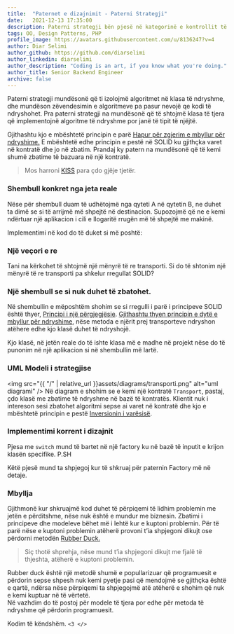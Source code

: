 ```yaml
---
title:  "Paternet e dizajnimit - Paterni Strategji"
date:   2021-12-13 17:35:00
description: Paterni strategji bën pjesë në kategorinë e kontrollit të sjelljes së objekteve duke mundësuar më shumë fleksibilitet në komunikimin në mes objekteve.
tags: OO, Design Patterns, PHP
profile_image: https://avatars.githubusercontent.com/u/8136247?v=4
author: Diar Selimi
author_github: https://github.com/diarselimi
author_linkedin: diarselimi
author_description: "Coding is an art, if you know what you're doing."
author_title: Senior Backend Engineer
archive: false
---
```


Paterni strategji mundësonë që ti izolojmë algoritmet në klasa të ndryshme, dhe mundëson zëvendesimin e algoritmeve pa pasur nevojë qe kodi të ndryshohet. Pra paterni strategji na mundësonë që të shtojmë klasa të tjera që implementojnë algoritme të ndryshme por janë të tipit të njëjtë.  

Gjithashtu kjo e mbështetë  principin e parë <a href="https://programerat.github.io/2021/SOLID-principet-dhe-si-ti-aplikoni-ne-kod/#Principi%20i%20dytë%20-%20E%20hapur%20për%20zgjatje,%20e%20mbyllur%20për%20ndryshime."> Hapur për zgjerim e mbyllur për ndryshime.</a> E mbështetë  edhe principin e pestë në SOLID ku gjithçka varet në kontratë dhe jo në zbatim. Prandaj ky patern na mundësonë që të kemi shumë zbatime të bazuara  në një kontratë.  

> Mos harroni <a href="https://en.wikipedia.org/wiki/KISS_principle">KISS</a> para çdo gjëje tjetër.

### Shembull konkret nga jeta reale
Nëse për shembull duam të udhëtojmë nga qyteti  A në qytetin B, ne duhet ta dimë se si të arrijmë më shpejtë në destinacion. Supozojmë që ne e  kemi ndërtuar një aplikacion i cili e llogaritë rrugën më të shpejtë me makinë. 

Implementimi në kod do të duket si më poshtë:
<script src="https://gist.github.com/Diarselimi/bfd539de510e269233dee8cdf5987403.js"></script>

### Një veçori e re
Tani na kërkohet të shtojmë një mënyrë të re transporti. Si do të shtonim një mënyrë të re transporti pa shkelur rregullat SOLID?


### Një shembull se si nuk duhet të zbatohet.
Në shembullin e mëposhtëm shohim se si rregulli i parë i principeve SOLID është thyer, <a href="https://programerat.github.io/2021/SOLID-principet-dhe-si-ti-aplikoni-ne-kod/#Principi%20i%20par%C3%AB%20-%20Nj%C3%AB%20klas%C3%AB,%20nj%C3%AB%20p%C3%ABrgjegj%C3%ABsi">Principi i një përgjegjësie</a>. <a href="https://programerat.github.io/2021/SOLID-principet-dhe-si-ti-aplikoni-ne-kod/#Principi%20i%20dyt%C3%AB%20-%20E%20hapur%20p%C3%ABr%20zgjatje,%20e%20mbyllur%20p%C3%ABr%20ndryshime.">Gjithashtu thyen principin e dytë e mbyllur për ndryshime</a>, nëse metoda e njërit prej transporteve ndryshon atëhere edhe  kjo klasë duhet të ndryshojë.
<script src="https://gist.github.com/Diarselimi/ab34e500d821307baf0bf48827f92039.js"></script>
Kjo klasë,  në jetën reale do të ishte klasa më e madhe në projekt  nëse do të punonim në një aplikacion si në shembullin më lartë.

### UML Modeli i strategjise
<img src="{{ "/" | relative_url  }}assets/diagrams/transporti.png" alt="uml diagrami" />
Në diagram e shohim se e kemi një kontratë `Transport`, pastaj, çdo klasë me zbatime të ndryshme në bazë të kontratës. Klientit nuk i intereson sesi zbatohet algoritmi sepse ai varet në kontratë dhe kjo e mbështetë principin e pestë <a href="https://programerat.github.io/2021/SOLID-principet-dhe-si-ti-aplikoni-ne-kod/#Principi%20i%20pest%C3%AB%20-%20Inversioni%20i%20var%C3%ABsis%C3%AB"> Inversionin i varësisë</a>.

### Implementimi korrent i dizajnit
<script src="https://gist.github.com/Diarselimi/d5eafb20f04cea71f0fe7b28b81d8b67.js"></script>
Pjesa me `switch` mund të bartet në një factory ku në bazë të inputit e krijon klasën specifike. 
P.SH
<script src="https://gist.github.com/Diarselimi/a3191d3e3b6ff9bf3ba3e31331bf15e5.js"></script>
Këtë pjesë mund ta shpjegoj kur të shkruaj për paternin Factory më në detaje.  

### Mbyllja
Gjithmonë kur shkruajmë kod duhet të përpiqemi të lidhim problemin me jetën e përditshme, nëse nuk është e mundur me biznesin.
Zbatimi i principeve dhe modeleve bëhet më i lehtë kur e kuptoni problemin. Për të parë nëse e kuptoni problemin atëherë  provoni t’ia shpjegoni dikujt ose përdorni metodën <a href="https://en.wikipedia.org/wiki/Rubber_duck_debugging">Rubber Duck.</a>

> Siç thotë shprehja, nëse mund t’ia shpjegoni dikujt me fjalë të thjeshta, atëherë e kuptoni problemin.  

Rubber duck është një metodë shumë e popullarizuar që programuesit e përdorin sepse shpesh nuk kemi pyetje pasi që mendojmë se gjithçka është e qartë, ndërsa nëse përpiqemi ta shpjegojmë atë atëherë e shohim që nuk e kemi kuptuar në të vërtetë.  
Në vazhdim do të postoj për modele të tjera por edhe për metoda të ndryshme që përdorin programuesit.  

Kodim të këndshëm. `<3 </>`  








